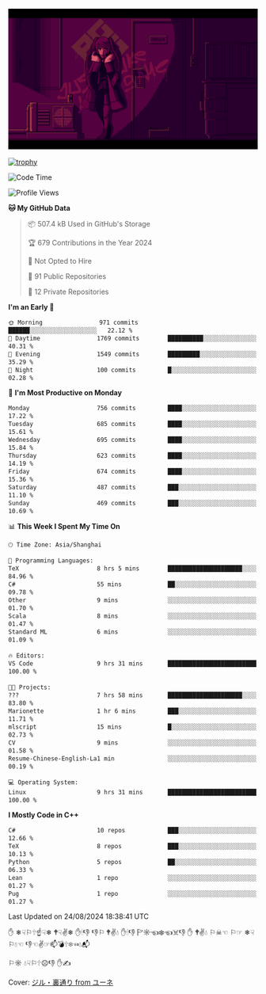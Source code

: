 ![](imgs/main.png)

[![trophy](https://github-profile-trophy.vercel.app/?username=NeilKleistGao&theme=dracula)](https://github.com/ryo-ma/github-profile-trophy)

<!--START_SECTION:waka-->
![Code Time](http://img.shields.io/badge/Code%20Time-1%2C283%20hrs%2023%20mins-blue)

![Profile Views](http://img.shields.io/badge/Profile%20Views-0-blue)

**🐱 My GitHub Data** 

> 📦 507.4 kB Used in GitHub's Storage 
 > 
> 🏆 679 Contributions in the Year 2024
 > 
> 🚫 Not Opted to Hire
 > 
> 📜 91 Public Repositories 
 > 
> 🔑 12 Private Repositories 
 > 
**I'm an Early 🐤** 

```text
🌞 Morning                971 commits         ██████░░░░░░░░░░░░░░░░░░░   22.12 % 
🌆 Daytime                1769 commits        ██████████░░░░░░░░░░░░░░░   40.31 % 
🌃 Evening                1549 commits        █████████░░░░░░░░░░░░░░░░   35.29 % 
🌙 Night                  100 commits         █░░░░░░░░░░░░░░░░░░░░░░░░   02.28 % 
```
📅 **I'm Most Productive on Monday** 

```text
Monday                   756 commits         ████░░░░░░░░░░░░░░░░░░░░░   17.22 % 
Tuesday                  685 commits         ████░░░░░░░░░░░░░░░░░░░░░   15.61 % 
Wednesday                695 commits         ████░░░░░░░░░░░░░░░░░░░░░   15.84 % 
Thursday                 623 commits         ████░░░░░░░░░░░░░░░░░░░░░   14.19 % 
Friday                   674 commits         ████░░░░░░░░░░░░░░░░░░░░░   15.36 % 
Saturday                 487 commits         ███░░░░░░░░░░░░░░░░░░░░░░   11.10 % 
Sunday                   469 commits         ███░░░░░░░░░░░░░░░░░░░░░░   10.69 % 
```


📊 **This Week I Spent My Time On** 

```text
🕑︎ Time Zone: Asia/Shanghai

💬 Programming Languages: 
TeX                      8 hrs 5 mins        █████████████████████░░░░   84.96 % 
C#                       55 mins             ██░░░░░░░░░░░░░░░░░░░░░░░   09.78 % 
Other                    9 mins              ░░░░░░░░░░░░░░░░░░░░░░░░░   01.70 % 
Scala                    8 mins              ░░░░░░░░░░░░░░░░░░░░░░░░░   01.47 % 
Standard ML              6 mins              ░░░░░░░░░░░░░░░░░░░░░░░░░   01.09 % 

🔥 Editors: 
VS Code                  9 hrs 31 mins       █████████████████████████   100.00 % 

🐱‍💻 Projects: 
???                      7 hrs 58 mins       █████████████████████░░░░   83.80 % 
Marionette               1 hr 6 mins         ███░░░░░░░░░░░░░░░░░░░░░░   11.71 % 
mlscript                 15 mins             █░░░░░░░░░░░░░░░░░░░░░░░░   02.73 % 
CV                       9 mins              ░░░░░░░░░░░░░░░░░░░░░░░░░   01.58 % 
Resume-Chinese-English-La1 min               ░░░░░░░░░░░░░░░░░░░░░░░░░   00.19 % 

💻 Operating System: 
Linux                    9 hrs 31 mins       █████████████████████████   100.00 % 
```

**I Mostly Code in C++** 

```text
C#                       10 repos            ███░░░░░░░░░░░░░░░░░░░░░░   12.66 % 
TeX                      8 repos             ███░░░░░░░░░░░░░░░░░░░░░░   10.13 % 
Python                   5 repos             ██░░░░░░░░░░░░░░░░░░░░░░░   06.33 % 
Lean                     1 repo              ░░░░░░░░░░░░░░░░░░░░░░░░░   01.27 % 
Pug                      1 repo              ░░░░░░░░░░░░░░░░░░░░░░░░░   01.27 % 
```




 Last Updated on 24/08/2024 18:38:41 UTC
<!--END_SECTION:waka-->

✋ ❄☟⚐🕆☝☟❄ 🕈☟✌❄ ✋🕯👎 👎⚐ 🕈✌💧 ✋🕯👎 🏱☼☜❄☜☠👎 ✋ 🕈✌💧 ⚐☠☜ ⚐☞ ❄☟⚐💧☜ 👎☜✌☞📫💣🕆❄☜💧📬

⚐☼ 💧☟⚐🕆☹👎 ✋✍

Cover: [ジル・裏通り from ユーネ](https://www.pixiv.net/artworks/62127066)
